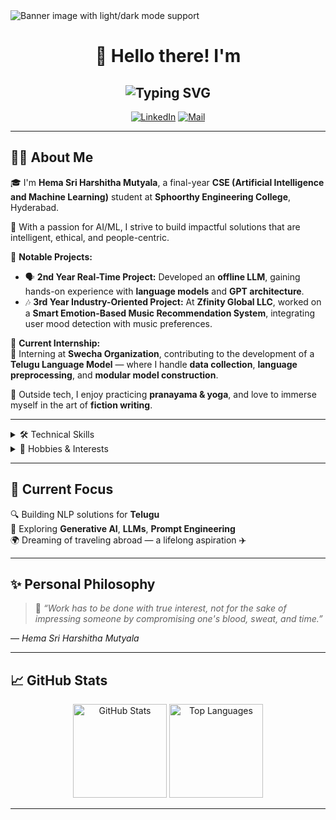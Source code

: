 <picture>
  <source media="(prefers-color-scheme: dark)" srcset="https://user-images.githubusercontent.com/25423296/163456776-7f95b81a-f1ed-45f7-b7ab-8fa810d529fa.png">
  <source media="(prefers-color-scheme: light)" srcset="https://user-images.githubusercontent.com/25423296/163456779-a8556205-d0a5-45e2-ac17-42d089e3c3f8.png">
  <img alt="Banner image with light/dark mode support" src="https://user-images.githubusercontent.com/25423296/163456779-a8556205-d0a5-45e2-ac17-42d089e3c3f8.png">
</picture>

<div align="center">

# 👋 Hello there! I'm  
## <img src="https://readme-typing-svg.demolab.com?font=Fira+Code&size=24&pause=1000&color=F70A0A&center=true&vCenter=true&width=440&lines=Hema+Sri+Harshitha+Mutyala;AI+%2F+ML+Enthusiast;Final+Year+Student+%7C+CSE+-+AIML;Smart+Problem+Solver+🧠;Creative+Writer+%7C+Visionary+Mind+🌱" alt="Typing SVG" />

[![LinkedIn](https://img.shields.io/badge/-LinkedIn-blue?style=flat-square&logo=Linkedin&logoColor=white&link=https://linkedin.com/in/yourprofile)](https://linkedin.com/in/sriharshitha-mutyala)
[![Mail](https://img.shields.io/badge/Gmail-Email-red?style=flat-square&logo=gmail&logoColor=white)](mailto:harshithamutyala730@gmail.com)

</div>

---

## 👩‍💻 About Me

🎓 I'm **Hema Sri Harshitha Mutyala**, a final-year **CSE (Artificial Intelligence and Machine Learning)** student at **Sphoorthy Engineering College**, Hyderabad.

🧠 With a passion for AI/ML, I strive to build impactful solutions that are intelligent, ethical, and people-centric.

🚀 **Notable Projects:**
- 🗣️ **2nd Year Real-Time Project:** Developed an **offline LLM**, gaining hands-on experience with **language models** and **GPT architecture**.
- 🎶 **3rd Year Industry-Oriented Project:** At **Zfinity Global LLC**, worked on a **Smart Emotion-Based Music Recommendation System**, integrating user mood detection with music preferences.

🧪 **Current Internship:**  
📍 Interning at **Swecha Organization**, contributing to the development of a **Telugu Language Model** — where I handle **data collection**, **language preprocessing**, and **modular model construction**.

🧘 Outside tech, I enjoy practicing **pranayama & yoga**, and love to immerse myself in the art of **fiction writing**.

---

<details>
<summary>🛠️ Technical Skills</summary>

| Rank | Languages & Tools  |
|-----:|---------------------|
| 1    | Python 🐍           |
| 2    | HTML & CSS 🌐       |
| 3    | R 📊                |
| 4    | Java ☕             |
| 5    | SQL 🗃️              |

</details>

<details>
<summary>🎯 Hobbies & Interests</summary>

| Rank | Hobby                          |
|-----:|--------------------------------|
| 1    | Writing fictional stories ✍️   |
| 2    | Pranayama & Yoga 🧘‍♀️         |
| 3    | Exploring Mindfulness 💫       |

</details>

---

## 🧬 Current Focus

🔍 Building NLP solutions for **Telugu**  
🎯 Exploring **Generative AI**, **LLMs**, **Prompt Engineering**  
🌍 Dreaming of traveling abroad — a lifelong aspiration ✈️  

---

## ✨ Personal Philosophy

> 💭 *“Work has to be done with true interest, not for the sake of impressing someone by compromising one's blood, sweat, and time.”*

— *Hema Sri Harshitha Mutyala*

---

## 📈 GitHub Stats

<div align="center">
  <img src="https://github-readme-stats.vercel.app/api?username=harshitha-730&show_icons=true&theme=tokyonight" alt="GitHub Stats" height="150"/>
  <img src="https://github-readme-stats.vercel.app/api/top-langs/?username=harshitha-730&layout=compact&theme=tokyonight" alt="Top Languages" height="150"/>
</div>

---

<!-- TO DO: Replace 'YOUR-USERNAME', LinkedIn, and Gmail with your real info -->
<!-- Add deployed project links if available -->

